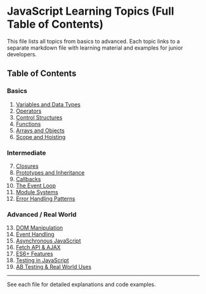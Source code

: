 # JavaScript Learning Topics (Full Table of Contents)

This file lists all topics from basics to advanced. Each topic links to a separate markdown file with learning material and examples for junior developers.

## Table of Contents

### Basics
1. [Variables and Data Types](1-variables-and-data-types.md)
2. [Operators](2-operators.md)
3. [Control Structures](3-control-structures.md)
4. [Functions](4-functions.md)
5. [Arrays and Objects](5-arrays-and-objects.md)
6. [Scope and Hoisting](6-scope-and-hoisting.md)

### Intermediate
7. [Closures](7-closures.md)
8. [Prototypes and Inheritance](8-prototypes-and-inheritance.md)
9. [Callbacks](9-callbacks.md)
10. [The Event Loop](10-event-loop.md)
11. [Module Systems](11-module-systems.md)
12. [Error Handling Patterns](12-error-handling-patterns.md)

### Advanced / Real World
13. [DOM Manipulation](13-dom-manipulation.md)
14. [Event Handling](14-event-handling.md)
15. [Asynchronous JavaScript](15-async-js.md)
16. [Fetch API & AJAX](16-fetch-api-ajax.md)
17. [ES6+ Features](17-es6-features.md)
18. [Testing in JavaScript](18-testing-js.md)
19. [AB Testing & Real World Uses](19-ab-testing-real-world.md)

---
See each file for detailed explanations and code examples.
